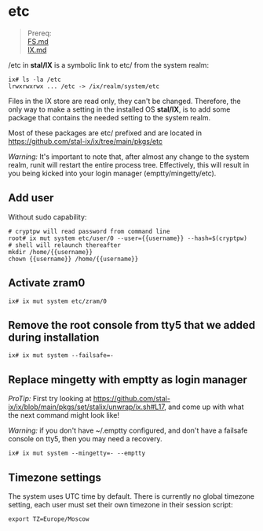 # etc

> Prereq:<br>
> [FS.md](FS.md)<br>
> [IX.md](IX.md)


/etc in **stal/IX** is a symbolic link to etc/ from the system realm:

```shell
ix# ls -la /etc
lrwxrwxrwx ... /etc -> /ix/realm/system/etc
```

Files in the IX store are read only, they can't be changed. Therefore, the only way to make a setting in the installed OS **stal/IX**, is to add some package that contains the needed setting to the system realm.<br>

Most of these packages are etc/ prefixed and are located in https://github.com/stal-ix/ix/tree/main/pkgs/etc

*Warning:* It's important to note that, after almost any change to the system realm, runit will restart the entire process tree. Effectively, this will result in you being kicked into your login manager (emptty/mingetty/etc).

## Add user

Without sudo capability:

```shell
# cryptpw will read password from command line
root# ix mut system etc/user/0 --user={{username}} --hash=$(cryptpw)
# shell will relaunch thereafter
mkdir /home/{{username}}
chown {{username}} /home/{{username}}
```

## Activate zram0

```shell
ix# ix mut system etc/zram/0
```

## Remove the root console from tty5 that we added during installation

```shell
ix# ix mut system --failsafe=-
```

## Replace mingetty with emptty as login manager

*ProTip:* First try looking at https://github.com/stal-ix/ix/blob/main/pkgs/set/stalix/unwrap/ix.sh#L17, and come up with what the next command might look like!

*Warning:* if you don't have ~/.emptty configured, and don't have a failsafe console on tty5, then you may need a recovery.

```shell
ix# ix mut system --mingetty=- --emptty
```

## Timezone settings
The system uses UTC time by default. There is currently no global timezone setting, each user must set their own timezone in their session script:

```shell
export TZ=Europe/Moscow
```
